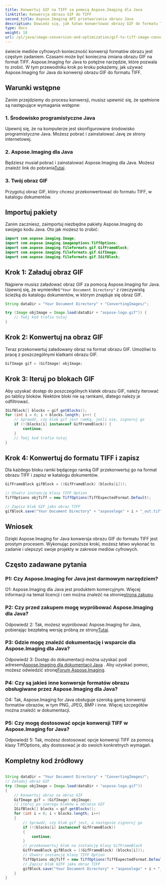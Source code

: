 ```yaml
---
title: Konwertuj GIF na TIFF za pomocą Aspose.Imaging dla Java
linktitle: Konwersja obrazu GIF do TIFF
second_title: Aspose.Imaging API przetwarzania obrazu Java
description: Dowiedz się, jak łatwo konwertować obrazy GIF do formatu TIFF przy użyciu Aspose.Imaging dla Java. Ten przewodnik krok po kroku pomoże Ci rozpocząć korzystanie z tego potężnego narzędzia.
type: docs
weight: 18
url: /pl/java/image-conversion-and-optimization/gif-to-tiff-image-conversion/
---
```

świecie mediów cyfrowych konieczność konwersji formatów obrazu jest częstym zadaniem. Czasami może być konieczna zmiana obrazu GIF na format TIFF. Aspose.Imaging for Java to potężne narzędzie, które pozwala to zrobić. W tym przewodniku krok po kroku pokażemy, jak używać Aspose.Imaging for Java do konwersji obrazu GIF do formatu TIFF.

## Warunki wstępne

Zanim przejdziemy do procesu konwersji, musisz upewnić się, że spełnione są następujące wymagania wstępne:

### 1. Środowisko programistyczne Java

Upewnij się, że na komputerze jest skonfigurowane środowisko programistyczne Java. Możesz pobrać i zainstalować Javę ze strony internetowej.

### 2. Aspose.Imaging dla Java

 Będziesz musiał pobrać i zainstalować Aspose.Imaging dla Java. Możesz znaleźć link do pobrania[Tutaj](https://releases.aspose.com/imaging/java/).

### 3. Twój obraz GIF

Przygotuj obraz GIF, który chcesz przekonwertować do formatu TIFF, w katalogu dokumentów.

## Importuj pakiety

Zanim zaczniesz, zaimportuj niezbędne pakiety Aspose.Imaging do swojego kodu Java. Oto jak możesz to zrobić:

```java
import com.aspose.imaging.Image;
import com.aspose.imaging.imageoptions.TiffOptions;
import com.aspose.imaging.fileformats.gif.GifFrameBlock;
import com.aspose.imaging.fileformats.gif.GifImage;
import com.aspose.imaging.fileformats.gif.IGifBlock;
```

## Krok 1: Załaduj obraz GIF

 Najpierw musisz załadować obraz GIF za pomocą Aspose.Imaging for Java. Upewnij się, że wymieniłeś`"Your Document Directory"` z rzeczywistą ścieżką do katalogu dokumentów, w którym znajduje się obraz GIF.

```java
String dataDir = "Your Document Directory" + "ConvertingImages/";

try (Image objImage = Image.load(dataDir + "aspose-logo.gif")) {
    // Twój kod trafia tutaj
}
```

## Krok 2: Konwertuj na obraz GIF

Teraz przekonwertuj załadowany obraz na format obrazu GIF. Umożliwi to pracę z poszczególnymi klatkami obrazu GIF.

```java
GifImage gif = (GifImage) objImage;
```

## Krok 3: Iteruj po blokach GIF

Aby uzyskać dostęp do poszczególnych klatek obrazu GIF, należy iterować po tablicy bloków. Niektóre bloki nie są ramkami, dlatego należy je odfiltrować.

```java
IGifBlock[] blocks = gif.getBlocks();
for (int i = 0; i < blocks.length; i++) {
    // Sprawdź, czy blok gif jest ramką, jeśli nie, zignoruj go
    if (!(blocks[i] instanceof GifFrameBlock)) {
        continue;
    }
    // Twój kod trafia tutaj
}
```

## Krok 4: Konwertuj do formatu TIFF i zapisz

Dla każdego bloku ramki będącego ramką GIF przekonwertuj go na format obrazu TIFF i zapisz w katalogu dokumentów.

```java
GifFrameBlock gifBlock = ((GifFrameBlock) (blocks[i]));

// Utwórz instancję klasy TIFF Option
TiffOptions objTiff = new TiffOptions(TiffExpectedFormat.Default);

// Zapisz blok GIF jako obraz TIFF
gifBlock.save("Your Document Directory" + "asposelogo" + i + "_out.tif", objTiff);
```

## Wniosek

Dzięki Aspose.Imaging for Java konwersja obrazu GIF do formatu TIFF jest prostym procesem. Wykonując poniższe kroki, możesz łatwo wykonać to zadanie i ulepszyć swoje projekty w zakresie mediów cyfrowych.

## Często zadawane pytania

### P1: Czy Aspose.Imaging for Java jest darmowym narzędziem?

 O1: Aspose.Imaging dla Java jest produktem komercyjnym. Więcej informacji na temat licencji i cen można znaleźć na stronie[strona zakupu](https://purchase.aspose.com/buy).

### P2: Czy przed zakupem mogę wypróbować Aspose.Imaging dla Java?

 Odpowiedź 2: Tak, możesz wypróbować Aspose.Imaging for Java, pobierając bezpłatną wersję próbną ze strony[Tutaj](https://releases.aspose.com/).

### P3: Gdzie mogę znaleźć dokumentację i wsparcie dla Aspose.Imaging dla Java?

 Odpowiedź 3: Dostęp do dokumentacji można uzyskać pod adresem[Aspose.Imaging dla dokumentacji Java](https://reference.aspose.com/imaging/java/) . Aby uzyskać pomoc, możesz odwiedzić stronę[Forum Aspose.Imaging](https://forum.aspose.com/).

### P4: Czy są jakieś inne konwersje formatów obrazu obsługiwane przez Aspose.Imaging dla Java?

O4: Tak, Aspose.Imaging for Java obsługuje szeroką gamę konwersji formatów obrazów, w tym PNG, JPEG, BMP i inne. Więcej szczegółów można znaleźć w dokumentacji.

### P5: Czy mogę dostosować opcje konwersji TIFF w Aspose.Imaging for Java?

Odpowiedź 5: Tak, możesz dostosować opcje konwersji TIFF za pomocą klasy TiffOptions, aby dostosować je do swoich konkretnych wymagań.



## Kompletny kod źródłowy
```java
		
String dataDir = "Your Document Directory" + "ConvertingImages/";
// Załaduj obraz GIF
try (Image objImage = Image.load(dataDir + "aspose-logo.gif"))
{
	// Konwertuj obraz na obraz GIF
	GifImage gif = (GifImage) objImage;
	// iteruj po szeregu bloków w obrazie GIF
	IGifBlock[] blocks = gif.getBlocks();
	for (int i = 0; i < blocks.length; i++)
	{
		// Sprawdź, czy blok gif jest, a następnie zignoruj go
		if (!(blocks[i] instanceof GifFrameBlock))
		{
			continue;
		}
		// przekonwertuj blok na instancję klasy GifFrameBlock
		GifFrameBlock gifBlock = ((GifFrameBlock) (blocks[i]));
		// Utwórz instancję klasy TIFF Option
		TiffOptions objTiff = new TiffOptions(TiffExpectedFormat.Default);
		// Zapisz blok GIFF jako obraz TIFF
		gifBlock.save("Your Document Directory" + "asposelogo" + i + "_out.tif", objTiff);
	}
}
		
```
